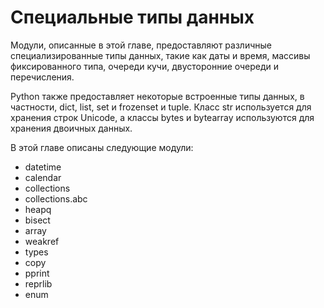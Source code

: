 # Специальные типы данных

Модули, описанные в этой главе, предоставляют различные специализированные типы данных, такие как даты и время, массивы фиксированного типа, очереди кучи, двусторонние очереди и перечисления.

Python также предоставляет некоторые встроенные типы данных, в частности, dict, list, set и frozenset и tuple. Класс str используется для хранения строк Unicode, а классы bytes и bytearray используются для хранения двоичных данных.

В этой главе описаны следующие модули:

* datetime
* calendar
* collections
* collections.abc
* heapq
* bisect
* array
* weakref
* types
* copy
* pprint
* reprlib
* enum



